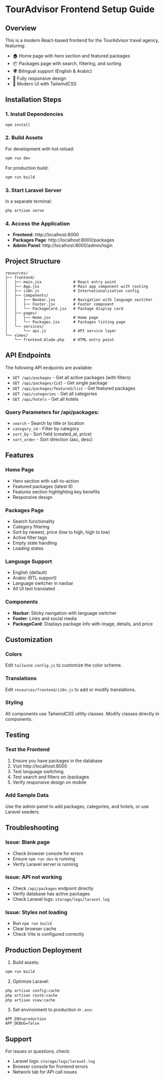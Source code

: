 # TourAdvisor Frontend Setup Guide

## Overview
This is a modern React-based frontend for the TourAdvisor travel agency, featuring:
- 🏠 Home page with hero section and featured packages
- 📦 Packages page with search, filtering, and sorting
- 🌍 Bilingual support (English & Arabic)
- 📱 Fully responsive design
- 🎨 Modern UI with TailwindCSS

## Installation Steps

### 1. Install Dependencies
```bash
npm install
```

### 2. Build Assets
For development with hot reload:
```bash
npm run dev
```

For production build:
```bash
npm run build
```

### 3. Start Laravel Server
In a separate terminal:
```bash
php artisan serve
```

### 4. Access the Application
- **Frontend**: http://localhost:8000
- **Packages Page**: http://localhost:8000/packages
- **Admin Panel**: http://localhost:8000/admin/login

## Project Structure

```
resources/
├── frontend/
│   ├── main.jsx              # React entry point
│   ├── App.jsx               # Main app component with routing
│   ├── i18n.js               # Internationalization config
│   ├── components/
│   │   ├── Navbar.jsx        # Navigation with language switcher
│   │   ├── Footer.jsx        # Footer component
│   │   └── PackageCard.jsx   # Package display card
│   ├── pages/
│   │   ├── Home.jsx          # Home page
│   │   └── Packages.jsx      # Packages listing page
│   └── services/
│       └── api.js            # API service layer
└── views/
    └── frontend.blade.php    # HTML entry point
```

## API Endpoints

The following API endpoints are available:

- `GET /api/packages` - Get all active packages (with filters)
- `GET /api/packages/{id}` - Get single package
- `GET /api/packages/featured/list` - Get featured packages
- `GET /api/categories` - Get all categories
- `GET /api/hotels` - Get all hotels

### Query Parameters for /api/packages:
- `search` - Search by title or location
- `category_id` - Filter by category
- `sort_by` - Sort field (created_at, price)
- `sort_order` - Sort direction (asc, desc)

## Features

### Home Page
- Hero section with call-to-action
- Featured packages (latest 6)
- Features section highlighting key benefits
- Responsive design

### Packages Page
- Search functionality
- Category filtering
- Sort by newest, price (low to high, high to low)
- Active filter tags
- Empty state handling
- Loading states

### Language Support
- English (default)
- Arabic (RTL support)
- Language switcher in navbar
- All UI text translated

### Components
- **Navbar**: Sticky navigation with language switcher
- **Footer**: Links and social media
- **PackageCard**: Displays package info with image, details, and price

## Customization

### Colors
Edit `tailwind.config.js` to customize the color scheme.

### Translations
Edit `resources/frontend/i18n.js` to add or modify translations.

### Styling
All components use TailwindCSS utility classes. Modify classes directly in components.

## Testing

### Test the Frontend
1. Ensure you have packages in the database
2. Visit http://localhost:8000
3. Test language switching
4. Test search and filters on /packages
5. Verify responsive design on mobile

### Add Sample Data
Use the admin panel to add packages, categories, and hotels, or use Laravel seeders.

## Troubleshooting

### Issue: Blank page
- Check browser console for errors
- Ensure `npm run dev` is running
- Verify Laravel server is running

### Issue: API not working
- Check `/api/packages` endpoint directly
- Verify database has active packages
- Check Laravel logs: `storage/logs/laravel.log`

### Issue: Styles not loading
- Run `npm run build`
- Clear browser cache
- Check Vite is configured correctly

## Production Deployment

1. Build assets:
```bash
npm run build
```

2. Optimize Laravel:
```bash
php artisan config:cache
php artisan route:cache
php artisan view:cache
```

3. Set environment to production in `.env`:
```
APP_ENV=production
APP_DEBUG=false
```

## Support

For issues or questions, check:
- Laravel logs: `storage/logs/laravel.log`
- Browser console for frontend errors
- Network tab for API call issues
